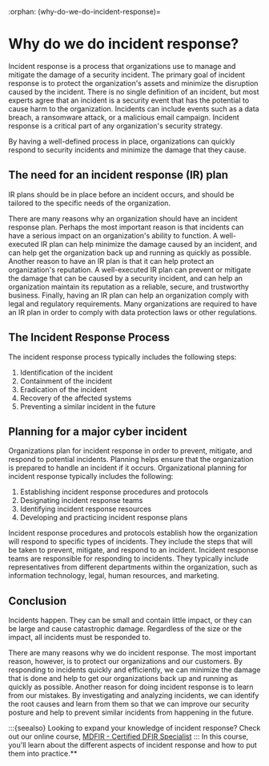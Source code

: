 :orphan:
(why-do-we-do-incident-response)=

# Why do we do incident response?

Incident response is a process that organizations use to manage and mitigate the damage of a security incident. The primary goal of incident response is to protect the organization's assets and minimize the disruption caused by the incident. There is no single definition of an incident, but most experts agree that an incident is a security event that has the potential to cause harm to the organization. Incidents can include events such as a data breach, a ransomware attack, or a malicious email campaign. Incident response is a critical part of any organization's security strategy.

By having a well-defined process in place, organizations can quickly respond to security incidents and minimize the damage that they cause.

## The need for an incident response (IR) plan

IR plans should be in place before an incident occurs, and should be tailored to the specific needs of the organization.

There are many reasons why an organization should have an incident response plan. Perhaps the most important reason is that incidents can have a serious impact on an organization's ability to function. A well-executed IR plan can help minimize the damage caused by an incident, and can help get the organization back up and running as quickly as possible. Another reason to have an IR plan is that it can help protect an organization's reputation. A well-executed IR plan can prevent or mitigate the damage that can be caused by a security incident, and can help an organization maintain its reputation as a reliable, secure, and trustworthy business. Finally, having an IR plan can help an organization comply with legal and regulatory requirements. Many organizations are required to have an IR plan in order to comply with data protection laws or other regulations.

## The Incident Response Process

The incident response process typically includes the following steps:

1. Identification of the incident
2. Containment of the incident
3. Eradication of the incident
4. Recovery of the affected systems
5. Preventing a similar incident in the future

## Planning for a major cyber incident

Organizations plan for incident response in order to prevent, mitigate, and respond to potential incidents. Planning helps ensure that the organization is prepared to handle an incident if it occurs. Organizational planning for incident response typically includes the following:

1. Establishing incident response procedures and protocols
2. Designating incident response teams
3. Identifying incident response resources
4. Developing and practicing incident response plans

Incident response procedures and protocols establish how the organization will respond to specific types of incidents. They include the steps that will be taken to prevent, mitigate, and respond to an incident. Incident response teams are responsible for responding to incidents. They typically include representatives from different departments within the organization, such as information technology, legal, human resources, and marketing.

## Conclusion

Incidents happen. They can be small and contain little impact, or they can be large and cause catastrophic damage. Regardless of the size or the impact, all incidents must be responded to.

There are many reasons why we do incident response. The most important reason, however, is to protect our organizations and our customers. By responding to incidents quickly and efficiently, we can minimize the damage that is done and help to get our organizations back up and running as quickly as possible. Another reason for doing incident response is to learn from our mistakes. By investigating and analyzing incidents, we can identify the root causes and learn from them so that we can improve our security posture and help to prevent similar incidents from happening in the future.

:::{seealso}
Looking to expand your knowledge of incident response? Check out our online course, [MDFIR - Certified DFIR Specialist](https://www.mosse-institute.com/certifications/mdfir-certified-dfir-specialist.html)
::: In this course, you'll learn about the different aspects of incident response and how to put them into practice.**
